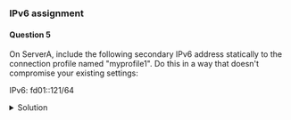 ### IPv6 assignment

#### Question 5

On ServerA, include the following secondary IPv6 address statically to the connection profile named "myprofile1". Do this in a way that doesn't compromise your existing settings:

IPv6: fd01::121/64


<details><summary>Solution</summary>


```
$ ssh rhcsaA
$ sudo -i
```


To add a secondary IPv6 address to an existing NetworkManager connection profile without affecting other settings, follow these steps:

1. Verify IPv6 is Enabled:
Check the system's IPv6 status:
```
$ ip a
```
Look for an IPv6 address assigned to your network interface.

- Verify IPv6 is not disabled in kernel parameters:
```
$ sudo sysctl -a | grep ipv6.*disable
```
A value of 0 indicates IPv6 is enabled.


<details><summary>Note </summary>
    The "sysctl" command manipulates kernel parameters at runtime, and the "-a" option displays all kernel parameters.
    The "grep" command filters the output for lines containing the words "ipv6" and "disable".
    IPv6 is enabled by default on RHEL 9.
</details>

2. Add Secondary IPv6 Address:
Modify the "myprofile1" connection profile:
```
$ nmcli connection modify myprofile1 +ipv6.addresses fd01::121/64
```

3. Apply Changes:
Reload NetworkManager configuration:
```
$ nmcli con reload
```
Alternatively, you can restart NetworkManager, but this is generally not necessary:
```
$ systemctl restart NetworkManager
```

4. Verify New Configuration:
Check the updated profile:
```
$ nmcli connection show myprofile1
```
Verify the new IPv6 address is listed in the ipv6.addresses section.
</details>